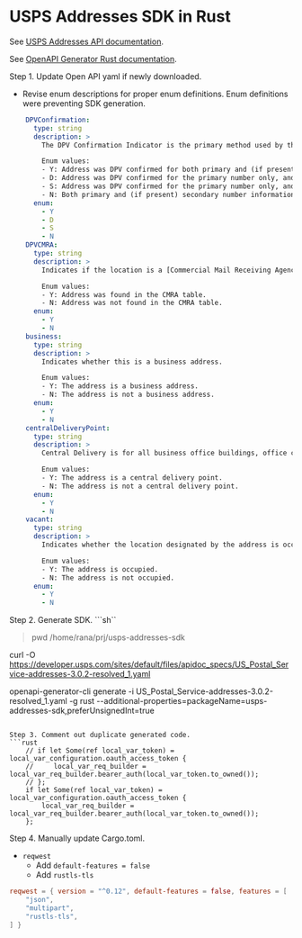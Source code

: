 # USPS Addresses SDK in Rust

See [USPS Addresses API documentation](https://developer.usps.com/api/93).

See [OpenAPI Generator Rust documentation](https://openapi-generator.tech/docs/generators/rust/).

Step 1. Update Open API yaml if newly downloaded.
- Revise enum descriptions for proper enum definitions. Enum definitions were preventing SDK generation.
```yaml
    DPVConfirmation:
      type: string
      description: >
        The DPV Confirmation Indicator is the primary method used by the USPS® to determine whether an address was considered deliverable or undeliverable. 

        Enum values:
        - Y: Address was DPV confirmed for both primary and (if present) secondary numbers.
        - D: Address was DPV confirmed for the primary number only, and the secondary number information was missing.
        - S: Address was DPV confirmed for the primary number only, and the secondary number information was present but not confirmed.
        - N: Both primary and (if present) secondary number information failed to DPV confirm.
      enum:
        - Y
        - D
        - S
        - N
    DPVCMRA:
      type: string
      description: >
        Indicates if the location is a [Commercial Mail Receiving Agency (CMRA)](https://faq.usps.com/s/article/Mail-Services-at-Non-Postal-Sites-CMRA).

        Enum values:
        - Y: Address was found in the CMRA table.
        - N: Address was not found in the CMRA table.
      enum:
        - Y
        - N
    business:
      type: string
      description: >
        Indicates whether this is a business address.

        Enum values:
        - Y: The address is a business address.
        - N: The address is not a business address.
      enum:
        - Y
        - N
    centralDeliveryPoint:
      type: string
      description: >
        Central Delivery is for all business office buildings, office complexes, and/or industrial/professional parks. This may include call windows, horizontal locked mail receptacles, cluster box units.

        Enum values:
        - Y: The address is a central delivery point.
        - N: The address is not a central delivery point.
      enum:
        - Y
        - N
    vacant:
      type: string
      description: >
        Indicates whether the location designated by the address is occupied.

        Enum values:
        - Y: The address is occupied.
        - N: The address is not occupied.
      enum:
        - Y
        - N
```

Step 2. Generate SDK.
```sh``
> pwd
/home/rana/prj/usps-addresses-sdk

curl -O https://developer.usps.com/sites/default/files/apidoc_specs/US_Postal_Service-addresses-3.0.2-resolved_1.yaml

openapi-generator-cli generate -i US_Postal_Service-addresses-3.0.2-resolved_1.yaml -g rust --additional-properties=packageName=usps-addresses-sdk,preferUnsignedInt=true
```

Step 3. Comment out duplicate generated code.
```rust
    // if let Some(ref local_var_token) = local_var_configuration.oauth_access_token {
    //     local_var_req_builder = local_var_req_builder.bearer_auth(local_var_token.to_owned());
    // };
    if let Some(ref local_var_token) = local_var_configuration.oauth_access_token {
        local_var_req_builder = local_var_req_builder.bearer_auth(local_var_token.to_owned());
    };
```

Step 4. Manually update Cargo.toml.
- `reqwest`
    - Add `default-features = false`
    - Add `rustls-tls`
```toml
reqwest = { version = "^0.12", default-features = false, features = [
    "json",
    "multipart",
    "rustls-tls",
] }
```